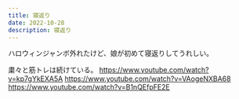 ```yaml
---
title: 寝返り
date: 2022-10-28
description: 寝返り
---
```


ハロウィンジャンボ外れたけど、娘が初めて寝返りしてうれしい。

粛々と筋トレは続けている。
https://www.youtube.com/watch?v=kp7gYkEXA5A
https://www.youtube.com/watch?v=VAogeNXBA68
https://www.youtube.com/watch?v=B1nQEfpFE2E
